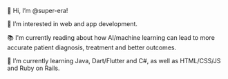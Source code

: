 👋 Hi, I’m @super-era!

👀 I’m interested in web and app development.

📚 I'm currently reading about how AI/machine learning can lead to more accurate patient diagnosis, treatment and better outcomes.

🌱 I’m currently learning Java, Dart/Flutter and C#, as well as HTML/CSS/JS and Ruby on Rails.

<!---
super-era/super-era is a ✨ special ✨ repository because its `README.md` (this file) appears on your GitHub profile.
You can click the Preview link to take a look at your changes.
--->
